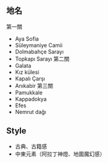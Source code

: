 ## 地名
第一關
- Aya Sofia
- Süleymaniye Camii
- Dolmabahçe Sarayı
- Topkapı Sarayı
第二關
- Galata
- Kız külesi
- Kapalı Çarşı
- Anıkabir
第三關
- Pamukkale
- Kappadokya
- Efes
- Nemrut dağı


## Style
- 古典、古籍感
- 中東元素（阿拉丁神燈、地圖魔幻感）
